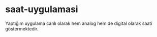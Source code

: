 # saat-uygulamasi

Yaptığım uygulama canlı olarak hem analog hem de digital olarak saati göstermektedir.

